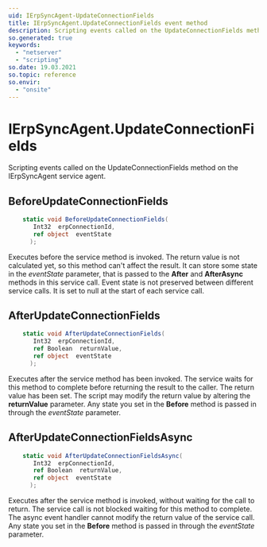 ```yaml
---
uid: IErpSyncAgent-UpdateConnectionFields
title: IErpSyncAgent.UpdateConnectionFields event method
description: Scripting events called on the UpdateConnectionFields method on the IErpSyncAgent service agent.
so.generated: true
keywords:
  - "netserver"
  - "scripting"
so.date: 19.03.2021
so.topic: reference
so.envir:
  - "onsite"
---
```

# IErpSyncAgent.UpdateConnectionFields

Scripting events called on the <see cref='M:SuperOffice.CRM.Services.IErpSyncAgent.UpdateConnectionFields'>UpdateConnectionFields</see> method on the <see cref='IErpSyncAgent'>IErpSyncAgent</see>  service agent.

## BeforeUpdateConnectionFields
```cs
    static void BeforeUpdateConnectionFields(
       Int32  erpConnectionId,
       ref object  eventState
      );
```
Executes before the service method is invoked.
The return value is not calculated yet, so this method can't affect the result.
It can store some state in the *eventState* parameter, that is passed to the **After** and **AfterAsync** methods in this service call.
Event state is not preserved between different service calls. It is set to null at the start of each service call.
## AfterUpdateConnectionFields
```cs
    static void AfterUpdateConnectionFields(
       Int32  erpConnectionId,
       ref Boolean  returnValue,
       ref object  eventState
      );
```
Executes after the service method has been invoked. The service waits for this method to complete before returning the result to the caller.
The return value has been set. The script may modify the return value by altering the **returnValue** parameter.
Any state you set in the **Before** method is passed in through the *eventState* parameter.
## AfterUpdateConnectionFieldsAsync
```cs
    static void AfterUpdateConnectionFieldsAsync(
       Int32  erpConnectionId,
       ref Boolean  returnValue,
       ref object  eventState
      );
```
Executes after the service method is invoked, without waiting for the call to return.
The service call is not blocked waiting for this method to complete.
The async event handler cannot modify the return value of the service call.
Any state you set in the **Before** method is passed in through the *eventState* parameter.

